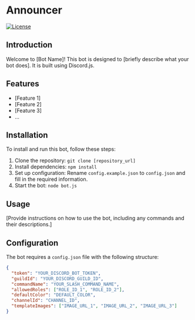 # Announcer

[![License](https://img.shields.io/badge/license-MIT-blue.svg)](LICENSE)

## Introduction
Welcome to [Bot Name]! This bot is designed to [briefly describe what your bot does]. It is built using Discord.js.

## Features
- [Feature 1]
- [Feature 2]
- [Feature 3]
- ...

## Installation
To install and run this bot, follow these steps:
1. Clone the repository: `git clone [repository_url]`
2. Install dependencies: `npm install`
3. Set up configuration: Rename `config.example.json` to `config.json` and fill in the required information.
4. Start the bot: `node bot.js`

## Usage
[Provide instructions on how to use the bot, including any commands and their descriptions.]

## Configuration
The bot requires a `config.json` file with the following structure:
```json
{
  "token": "YOUR_DISCORD_BOT_TOKEN",
  "guildId": "YOUR_DISCORD_GUILD_ID",
  "commandName": "YOUR_SLASH_COMMAND_NAME",
  "allowedRoles": ["ROLE_ID_1", "ROLE_ID_2"],
  "defaultColor": "DEFAULT_COLOR",
  "channelId": "CHANNEL_ID",
  "templateImages": ["IMAGE_URL_1", "IMAGE_URL_2", "IMAGE_URL_3"]
}
